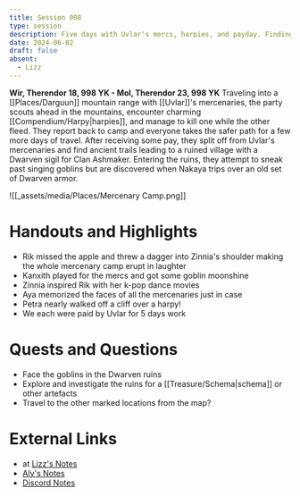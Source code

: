 ```yaml
---
title: Session 008
type: session
description: Five days with Uvlar's mercs, harpies, and payday. Finding Dwarven ruins.
date: 2024-06-02
draft: false
absent:
  - Lizz
---
```

**Wir, Therendor 18, 998 YK - Mol, Therendor 23, 998 YK**
Traveling into a [[Places/Darguun]] mountain range with [[Uvlar]]'s mercenaries, the party scouts ahead in the mountains, encounter charming [[Compendium/Harpy|harpies]], and manage to kill one while the other fleed. They report back to camp and everyone takes the safer path for a few more days of travel. After receiving some pay, they split off from Uvlar's mercenaries and find ancient trails leading to a ruined village with a Dwarven sigil for Clan Ashmaker. Entering the ruins, they attempt to sneak past singing goblins but are discovered when Nakaya trips over an old set of Dwarven armor.

![[_assets/media/Places/Mercenary Camp.png]]
# Handouts and Highlights
- Rik missed the apple and threw a dagger into Zinnia's shoulder making the whole mercenary camp erupt in laughter  
- Kanxith played for the mercs and got some goblin moonshine  
- Zinnia inspired Rik with her k-pop dance movies  
- Aya memorized the faces of all the mercenaries just in case  
- Petra nearly walked off a cliff over a harpy!  
- We each were paid by Uvlar for 5 days work
# Quests and Questions
- Face the goblins in the Dwarven ruins  
- Explore and investigate the ruins for a [[Treasure/Schema|schema]] or other artefacts  
- Travel to the other marked locations from the map?
# External Links
- at [Lizz's Notes](https://docs.google.com/document/d/1J33aBWlHE9Q3B2MMNnUZiaMUoW-X7qpKUtETTQmvalc/edit)
- [Aly's Notes](https://docs.google.com/document/d/1fSQjHnHHLE2g8VXjjjo7_mex3K2nn8vOA5Q_iREG5QU/edit)
- [Discord Notes](https://discord.com/channels/283480767844057088/1208993465531105380/1246949630801874964)